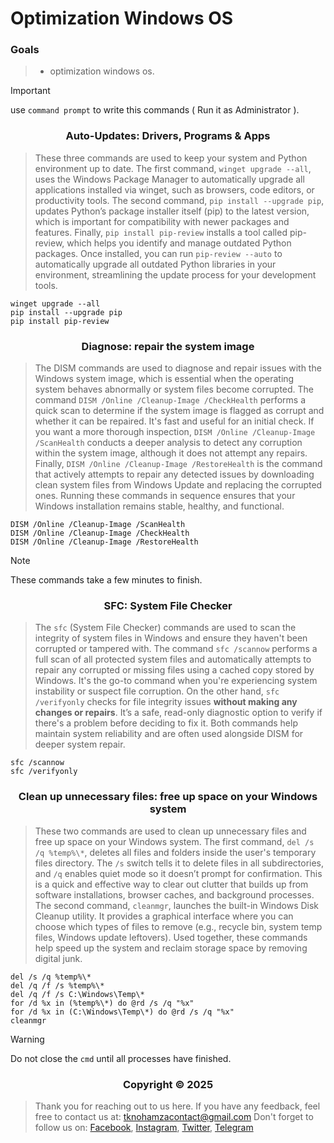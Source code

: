 # Optimization Windows OS

### <a name="Goals"></a> Goals


> * optimization windows os.

> [!IMPORTANT]
> use `command prompt` to write this commands ( Run it as Administrator ).

</p>
<h3 align="center">Auto-Updates: Drivers, Programs & Apps</h3>
<p align="center">
</p>

> These three commands are used to keep your system and Python environment up to date. The first command, `winget upgrade --all`, uses the Windows Package Manager to automatically upgrade all applications installed via winget, such as browsers, code editors, or productivity tools. The second command, `pip install --upgrade pip`, updates Python’s package installer itself (pip) to the latest version, which is important for compatibility with newer packages and features. Finally, `pip install pip-review` installs a tool called pip-review, which helps you identify and manage outdated Python packages. Once installed, you can run `pip-review --auto` to automatically upgrade all outdated Python libraries in your environment, streamlining the update process for your development tools.

```shell
winget upgrade --all
pip install --upgrade pip
pip install pip-review
```

</p>
<h3 align="center">Diagnose: repair the system image</h3>
<p align="center">
</p>

> The DISM commands are used to diagnose and repair issues with the Windows system image, which is essential when the operating system behaves abnormally or system files become corrupted. The command `DISM /Online /Cleanup-Image /CheckHealth` performs a quick scan to determine if the system image is flagged as corrupt and whether it can be repaired. It's fast and useful for an initial check. If you want a more thorough inspection, `DISM /Online /Cleanup-Image /ScanHealth` conducts a deeper analysis to detect any corruption within the system image, although it does not attempt any repairs. Finally, `DISM /Online /Cleanup-Image /RestoreHealth` is the command that actively attempts to repair any detected issues by downloading clean system files from Windows Update and replacing the corrupted ones. Running these commands in sequence ensures that your Windows installation remains stable, healthy, and functional.

```shell
DISM /Online /Cleanup-Image /ScanHealth
DISM /Online /Cleanup-Image /CheckHealth
DISM /Online /Cleanup-Image /RestoreHealth
```

> [!NOTE]
> These commands take a few minutes to finish.
> 

</p>
<h3 align="center">SFC: System File Checker</h3>
<p align="center">
</p>

> The `sfc` (System File Checker) commands are used to scan the integrity of system files in Windows and ensure they haven't been corrupted or tampered with. The command `sfc /scannow` performs a full scan of all protected system files and automatically attempts to repair any corrupted or missing files using a cached copy stored by Windows. It's the go-to command when you're experiencing system instability or suspect file corruption. On the other hand, `sfc /verifyonly` checks for file integrity issues **without making any changes or repairs**. It’s a safe, read-only diagnostic option to verify if there's a problem before deciding to fix it. Both commands help maintain system reliability and are often used alongside DISM for deeper system repair.

```shell
sfc /scannow
sfc /verifyonly
```

</p>
<h3 align="center">Clean up unnecessary files: free up space on your Windows system</h3>
<p align="center">
</p>

> These two commands are used to clean up unnecessary files and free up space on your Windows system.
The first command, `del /s /q %temp%\*`, deletes all files and folders inside the user's temporary files directory. The `/s` switch tells it to delete files in all subdirectories, and `/q` enables quiet mode so it doesn’t prompt for confirmation. This is a quick and effective way to clear out clutter that builds up from software installations, browser caches, and background processes.
The second command, `cleanmgr`, launches the built-in Windows Disk Cleanup utility. It provides a graphical interface where you can choose which types of files to remove (e.g., recycle bin, system temp files, Windows update leftovers). Used together, these commands help speed up the system and reclaim storage space by removing digital junk.

```shell
del /s /q %temp%\*
del /q /f /s %temp%\*
del /q /f /s C:\Windows\Temp\*
for /d %x in (%temp%\*) do @rd /s /q "%x"
for /d %x in (C:\Windows\Temp\*) do @rd /s /q "%x"
cleanmgr
```

> [!WARNING]
> Do not close the `cmd` until all processes have finished.


</p>
<h3 align="center">Copyright © 2025</h3>
<p align="center">
</p>

> Thank you for reaching out to us here. If you have any feedback, feel free to contact us at:
tknohamzacontact@gmail.com
Don't forget to follow us on:
<a href="https://facebook.com/tknohamza">Facebook</a>, <a href="https://instagram.com/r/tknohamza">Instagram</a>, <a href="https://twitter.com/tknohamza">Twitter</a>, <a href="https://t.me/tknohamzachannel">Telegram</a>
